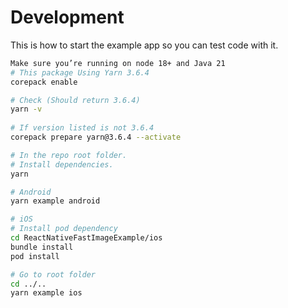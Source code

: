 # Development

This is how to start the example app so you can test code with it.

```bash
Make sure you’re running on node 18+ and Java 21 
# This package Using Yarn 3.6.4
corepack enable

# Check (Should return 3.6.4)
yarn -v 
 
# If version listed is not 3.6.4  
corepack prepare yarn@3.6.4 --activate

# In the repo root folder.
# Install dependencies.
yarn

# Android
yarn example android

# iOS
# Install pod dependency
cd ReactNativeFastImageExample/ios
bundle install
pod install

# Go to root folder
cd ../..
yarn example ios
```
